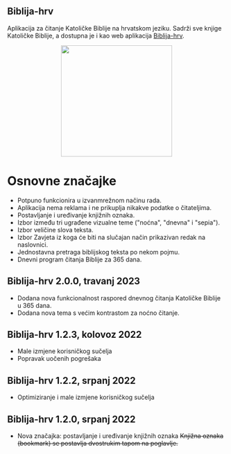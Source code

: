 ## Biblija-hrv

Aplikacija za čitanje Katoličke Biblije na hrvatskom jeziku.
Sadrži sve knjige Katoličke Biblije, a dostupna je i kao web aplikacija [Biblija-hrv](https://biblija-hrv.vercel.app).

<p align="center">
    <a href="https://play.google.com/store/apps/details?id=com.sks.biblija">
        <img width="256" height="256" src="https://skrilic.github.io/Biblija-hrv.android/pngwing.com.png">
    </a>
</p>

# Osnovne značajke
- Potpuno funkcionira u izvanmrežnom načinu rada.
- Aplikacija nema reklama i ne prikuplja nikakve podatke o čitateljima.
- Postavljanje i uređivanje knjižnih oznaka.
- Izbor između tri ugrađene vizualne teme ("noćna", "dnevna" i "sepia").
- Izbor veličine slova teksta.
- Izbor Zavjeta iz koga će biti na slučajan način prikazivan redak na naslovnici.
- Jednostavna pretraga biblijskog teksta po nekom pojmu.
- Dnevni program čitanja Biblije za 365 dana.

## Biblija-hrv 2.0.0, travanj 2023
- Dodana nova funkcionalnost raspored dnevnog čitanja Katoličke Biblije u 365 dana.
- Dodana nova tema s većim kontrastom za noćno čitanje. 

## Biblija-hrv 1.2.3, kolovoz 2022
- Male izmjene korisničkog sučelja
- Popravak uočenih pogrešaka

## Biblija-hrv 1.2.2, srpanj 2022
- Optimiziranje i male izmjene korisničkog sučelja

## Biblija-hrv 1.2.0, srpanj 2022
- Nova značajka: postavljanje i uređivanje knjižnih oznaka 
  ~~Knjižna oznaka (bookmark) se postavlja dvostrukim tapom na poglavlje.~~
  
